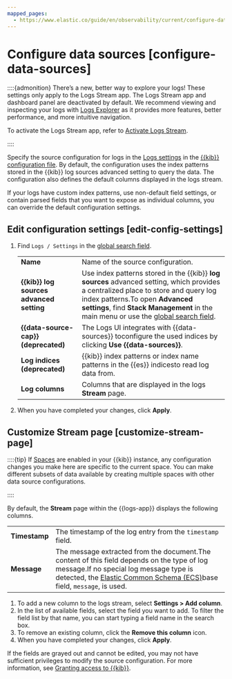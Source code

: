 ```yaml
---
mapped_pages:
  - https://www.elastic.co/guide/en/observability/current/configure-data-sources.html
---
```


# Configure data sources [configure-data-sources]

::::{admonition} There’s a new, better way to explore your logs!
These settings only apply to the Logs Stream app. The Logs Stream app and dashboard panel are deactivated by default. We recommend viewing and inspecting your logs with [Logs Explorer](logs-explorer.md) as it provides more features, better performance, and more intuitive navigation.

To activate the Logs Stream app, refer to [Activate Logs Stream](logs-stream.md#activate-logs-stream).

::::


Specify the source configuration for logs in the [Logs settings](asciidocalypse://docs/kibana/docs/reference/configuration-reference/logs-settings.md) in the [{{kib}} configuration file](../../../deploy-manage/deploy/self-managed/configure.md). By default, the configuration uses the index patterns stored in the {{kib}} log sources advanced setting to query the data. The configuration also defines the default columns displayed in the logs stream.

If your logs have custom index patterns, use non-default field settings, or contain parsed fields that you want to expose as individual columns, you can override the default configuration settings.


## Edit configuration settings [edit-config-settings]

1. Find `Logs / Settings` in the [global search field](/explore-analyze/find-and-organize/find-apps-and-objects.md).

    |     |     |
    | --- | --- |
    | **Name** | Name of the source configuration. |
    | **{{kib}} log sources advanced setting** | Use index patterns stored in the {{kib}} **log sources** advanced setting, which provides a centralized place to store and query log index patterns.To open **Advanced settings**, find **Stack Management** in the main menu or use the [global search field](/explore-analyze/find-and-organize/find-apps-and-objects.md). |
    | **{{data-source-cap}} (deprecated)** | The Logs UI integrates with {{data-sources}} toconfigure the used indices by clicking **Use {{data-sources}}**. |
    | **Log indices (deprecated)** | {{kib}} index patterns or index name patterns in the {{es}} indicesto read log data from. |
    | **Log columns** | Columns that are displayed in the logs **Stream** page. |

2. When you have completed your changes, click **Apply**.


## Customize Stream page [customize-stream-page]

::::{tip}
If [Spaces](../../../deploy-manage/manage-spaces.md) are enabled in your {{kib}} instance, any configuration changes you make here are specific to the current space. You can make different subsets of data available by creating multiple spaces with other data source configurations.

::::


By default, the **Stream** page within the {{logs-app}} displays the following columns.

|     |     |
| --- | --- |
| **Timestamp** | The timestamp of the log entry from the `timestamp` field. |
| **Message** | The message extracted from the document.The content of this field depends on the type of log message.If no special log message type is detected, the [Elastic Common Schema (ECS)](asciidocalypse://docs/ecs/docs/reference/ecs-base.md)base field, `message`, is used. |

1. To add a new column to the logs stream, select **Settings > Add column**.
2. In the list of available fields, select the field you want to add. To filter the field list by that name, you can start typing a field name in the search box.
3. To remove an existing column, click the **Remove this column** icon.
4. When you have completed your changes, click **Apply**.

If the fields are grayed out and cannot be edited, you may not have sufficient privileges to modify the source configuration. For more information, see [Granting access to {{kib}}](../../../deploy-manage/users-roles/cluster-or-deployment-auth/built-in-roles.md).
